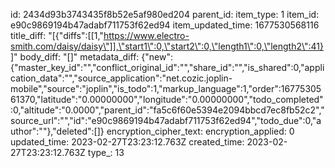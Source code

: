 id: 2434d93b3743435f8b52e5af980ed204
parent_id: 
item_type: 1
item_id: e90c9869194b47adabf711753f62ed94
item_updated_time: 1677530568116
title_diff: "[{\"diffs\":[[1,\"https://www.electro-smith.com/daisy/daisy\"]],\"start1\":0,\"start2\":0,\"length1\":0,\"length2\":41}]"
body_diff: "[]"
metadata_diff: {"new":{"master_key_id":"","conflict_original_id":"","share_id":"","is_shared":0,"application_data":"","source_application":"net.cozic.joplin-mobile","source":"joplin","is_todo":1,"markup_language":1,"order":1677530561370,"latitude":"0.00000000","longitude":"0.00000000","todo_completed":0,"altitude":"0.0000","parent_id":"fa5c6f60e5394e2094bbcd7ec8fb52c2","source_url":"","id":"e90c9869194b47adabf711753f62ed94","todo_due":0,"author":""},"deleted":[]}
encryption_cipher_text: 
encryption_applied: 0
updated_time: 2023-02-27T23:23:12.763Z
created_time: 2023-02-27T23:23:12.763Z
type_: 13